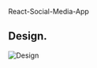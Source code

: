 React-Social-Media-App

## Design. 
![Design]([https://github.com/NowshadRuhan/React-Social-Media-App/blob/main/React-Social-Media-App/Social%20Media%20App_compressed_page-0001.jpg?raw=true]) 
